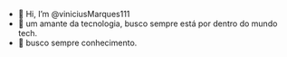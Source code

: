 - 👋 Hi, I’m @viniciusMarques111
- 👀 um amante da tecnologia, busco sempre está por dentro do mundo tech.
- 🌱 busco sempre conhecimento.


